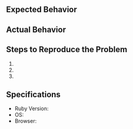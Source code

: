 ## Expected Behavior


## Actual Behavior


## Steps to Reproduce the Problem

  1.
  2.
  3.

## Specifications

  - Ruby Version:
  - OS:
  - Browser:
